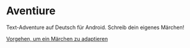 # Aventiure
Text-Adventure auf Deutsch für Android. Schreib dein eigenes Märchen!

[Vorgehen, um ein Märchen zu adaptieren](README-ADAPTION.md)
